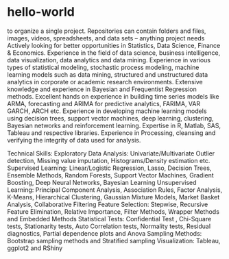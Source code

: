 # hello-world
to organize a single project. Repositories can contain folders and files, images, videos, spreadsheets, and data sets – anything project needs
Actively looking for better opportunities in Statistics, Data Science, Finance & Economics.
Experience in the field of data science, business intelligence, data visualization, data analytics and data mining.
Experience in various types of statistical modeling, stochastic process modeling, machine learning models such as data mining, structured and unstructured data analytics in corporate or academic research environments.
Extensive knowledge and experience in Bayesian and Frequentist Regression methods.
Excellent hands on experience in building time series models like ARMA, forecasting and ARIMA for predictive analytics, FARIMA, VAR GARCH, ARCH etc.
Experience in developing machine learning models using decision trees, support vector machines, deep learning, clustering, Bayesian networks and reinforcement learning.
Expertise in R, Matlab, SAS, Tableau and respective libraries.
Experience in Processing, cleansing and verifying the integrity of data used for analysis.

Technical Skills:
Exploratory Data Analysis: Univariate/Multivariate Outlier detection, Missing value imputation, Histograms/Density estimation etc.
Supervised Learning: Linear/Logistic Regression, Lasso, Decision Trees, Ensemble Methods, Random Forests, Support Vector Machines, Gradient Boosting, Deep Neural Networks, Bayesian Learning
Unsupervised Learning: Principal Component Analysis, Association Rules, Factor Analysis, K-Means, Hierarchical Clustering, Gaussian Mixture Models, Market Basket Analysis, Collaborative Filtering
Feature Selection: Stepwise, Recursive Feature Elimination, Relative Importance, Filter Methods, Wrapper Methods and Embedded Methods
Statistical Tests: Confidential Test , Chi-Square tests, Stationarity tests, Auto Correlation tests, Normality tests, Residual diagnostics, Partial dependence plots and Anova
Sampling Methods: Bootstrap sampling methods and Stratified sampling
Visualization: Tableau, ggplot2 and RShiny
